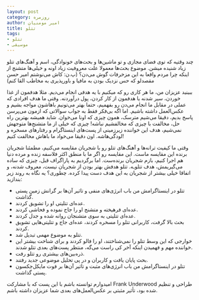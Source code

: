 ```yaml
---
layout: post
category: روزمره
author: امیر مومنیان
title: تتلو
tags:
- تتلو
- موسیقی
---
```




چند وقتیه که توی فضای مجازی و تو ماشین‌ها و بحث‌های خونوادگی، اسم و آهنگ‌های تتلو زیاد شنیده میشن. موضوع بحث‌ها معمولا علت معروفیت زیاد اونه و خیلی‌ها متشنج از اینکه چرا مردم واقعا به این مزخرفات گوش می‌دن؟
(پ.ن: کاش می‌نوشتم امیر حسن مقصدلو که حس نزدیک بودن به مافیا و باورپذیری به مخاطب القا کنم)

ببینید عزیزان من، ما هر کاری رو که میکنیم با یه هدفی انجام می‌دیم. مثلا هدفمون از غذا خوردن، سیر شدنه یا هدفمون از کار کردن، پول درآوردنه. وقتی ما هدف افرادی که عملی در مقابل ما انجام می‌دن رو بفهمیم، حتما بهتر می‌تونیم باهاشون مواجه بشیم و عکس‌العمل داشته باشیم. اما اگه بی‌فکر فقط به جواب سوالاتی که ازمون می‌پرسن پاسخ بدیم، دقیقا می‌شیم مترسک، همون چیزی که اونا می‌خوان. شاید همیشه بهترین راه حل، مخالفت با چیزی که مخالفشیم نباشه! چیزی که خیلی از ما متشنج‌ها متوجهش نمی‌شیم، هدف این خواننده زیر‌زمینی از پست‌های اینستاگرام و رفتارهای مسخره و لودگی‌هاشه. اون دقیقا می‌خواد ما باهاش مخالفت کنیم!

وقتی ما کیفیت ترانه‌ها و آهنگ‌های تتلو رو با شجریان مقایسه می‌کنیم، مطمئنا شجریان برنده این مقایسه ماست. این مقایسه رو اگر ما با منطق اکثر فلاسفه زنده و مرده دنیا هم اجرا کنیم، بازم شجریان برنده‌ست. اما برگردیم به پاراگراف قبل، چیزی که ساده می‌گیریمش، هدف تتلوـه. تتلو هدفش بهتر بودن از شجریان نیست، معروف شدنه، و اتفاقا خیلی بیشتر از شجریان به این هدف دست پیدا کرده. چطوری؟ یه نگاه به روند زیر بندازید:

- تتلو در اینستاگرامش من باب انرژی‌های منفی و تاثیر آن‌ها بر گرانش زمین پستی گذاشت.
- عده‌ای تتلیتی او را تشویق کردند.
- عده‌ای فرهیخته و متشنج او را جاج نموده و فحاشی کردند.
- عده‌ای تتلیتی به سوی متشنجان روانه شده و جدل کردند.
- بحث بالا گرفت، کاربرانی تتلو را مسخره کردند، عده‌ای جاج و تتلیتی‌هایی تشویق کردند.
- تتلو به موضوع مهمی تبدیل شد.
- خوارجی که این وسط تتلو را نمی‌شناختند، او را فالو کردند و برای شناخت بیشتر این خواننده مهم و فهمیدن اینکه آخر کی راست می‌گه، منتظر پست‌های بعدی تتلو شدند.
- ذره‌بین‌های بیشتری رو تتلو رفت.
- بحث پایان یافت و کاربران و در پی تحلیل موضوعی جدید رفتند.
- تتلو در اینستاگرامش من باب انرژی‌های مثبت و تاثیر آن‌ها بر فوت مایکل‌جکسون پستی گذاشت.

امیدوارم توانسته باشم با این پست که با مشارکت Frank Underwood طراحی و تنظیم شده بود، تأثیر مثبتی بر عکس‌العمل‌های بعدی شما عزیزان داشته باشم.
